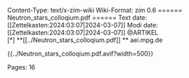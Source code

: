 Content-Type: text/x-zim-wiki
Wiki-Format: zim 0.6
====== Neutron_stars_colloqium.pdf ======
Text date: [[Zettelkasten:2024:03:07|2024-03-07]] Modi date: [[Zettelkasten:2024:03:07|2024-03-07]]
@ARTIKEL  
[*] **[[../Neutron_stars_colloqium.pdf]] **
aei.mpg.de


{{../Neutron_stars_colloqium.pdf.avif?width=500}}

Pages:           16


